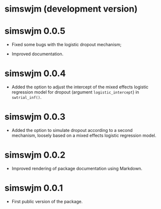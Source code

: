 # simswjm (development version)

# simswjm 0.0.5

* Fixed some bugs with the logistic dropout mechanism;

* Improved documentation.

# simswjm 0.0.4

* Added the option to adjust the intercept of the mixed effects logistic regression model for dropout (argument `logistic_intercept`) in `swtrial_inf()`.

# simswjm 0.0.3

* Added the option to simulate dropout according to a second mechanism, loosely based on a mixed effects logistic regression model.

# simswjm 0.0.2

* Improved rendering of package documentation using Markdown.

# simswjm 0.0.1

* First public version of the package.
